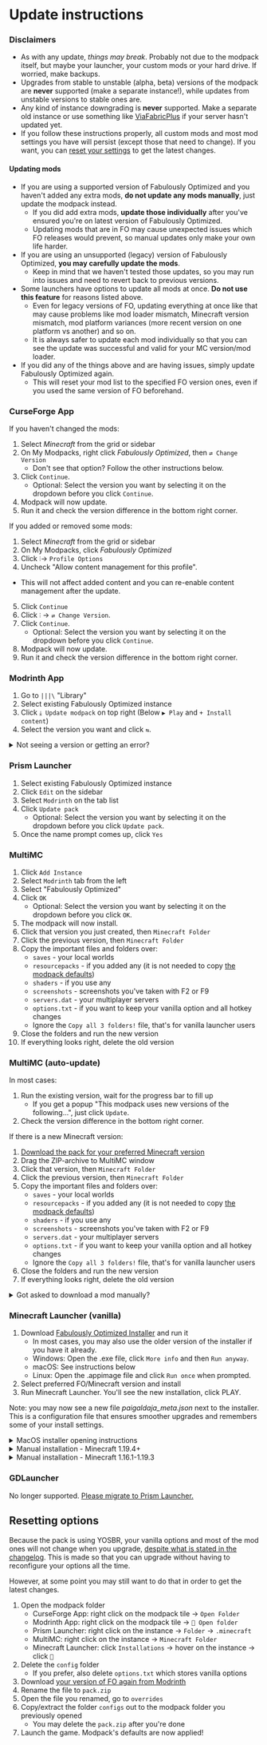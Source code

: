 # Update instructions

### Disclaimers

- As with any update, *things may break*. Probably not due to the modpack itself, but maybe your launcher, your custom mods or your hard drive. If worried, make backups.
- Upgrades from stable to unstable (alpha, beta) versions of the modpack are **never** supported (make a separate instance!), while updates from unstable versions to stable ones are.
- Any kind of instance downgrading is **never** supported. Make a separate old instance or use something like [ViaFabricPlus](https://modrinth.com/mod/viafabricplus) if your server hasn't updated yet.
- If you follow these instructions properly, all custom mods and most mod settings you have will persist (except those that need to change). If you want, you can [reset your settings](#resetting-settings) to get the latest changes.

#### Updating mods

* If you are using a supported version of Fabulously Optimized and you haven't added any extra mods, **do not update any mods manually**, just update the modpack instead.
   * If you did add extra mods, **update those individually** after you've ensured you're on latest version of Fabulously Optimized.
   * Updating mods that are in FO may cause unexpected issues which FO releases would prevent, so manual updates only make your own life harder.
* If you are using an unsupported (legacy) version of Fabulously Optimized, **you may carefully update the mods**.
   * Keep in mind that we haven't tested those updates, so you may run into issues and need to revert back to previous versions.
* Some launchers have options to update all mods at once. **Do not use this feature** for reasons listed above.
    * Even for legacy versions of FO, updating everything at once like that may cause problems like mod loader mismatch, Minecraft version mismatch, mod platform variances (more recent version on one platform vs another) and so on.
    * It is always safer to update each mod individually so that you can see the update was successful and valid for your MC version/mod loader.
* If you did any of the things above and are having issues, simply update Fabulously Optimized again.
  * This will reset your mod list to the specified FO version ones, even if you used the same version of FO beforehand.

### CurseForge App

If you haven't changed the mods:

1. Select _Minecraft_ from the grid or sidebar
2. On My Modpacks, right click _Fabulously Optimized_, then `⇄ Change Version`
   * Don't see that option? Follow the other instructions below.
3. Click `Continue`.
   * Optional: Select the version you want by selecting it on the dropdown before you click `Continue`.
4. Modpack will now update.
5. Run it and check the version difference in the bottom right corner.

If you added or removed some mods:

1. Select _Minecraft_ from the grid or sidebar
2. On My Modpacks, click _Fabulously Optimized_
3. Click `⫶`→ `Profile Options`
4. Uncheck "Allow content management for this profile". 
  * This will not affect added content and you can re-enable content management after the update.
5. Click `Continue`
6. Click `⫶` → `⇄ Change Version`.
7. Click `Continue`.
   * Optional: Select the version you want by selecting it on the dropdown before you click `Continue`.
8. Modpack will now update.
9. Run it and check the version difference in the bottom right corner.

### Modrinth App

1. Go to `|||\` "Library"
2. Select existing Fabulously Optimized instance
3. Click `⤓ Update modpack` on top right (Below `▶️ Play` and `+ Install content`)
4. Select the version you want and click `⇆`.
  
<details>
  <summary>Not seeing a version or getting an error?</summary>
  If you are getting an error, such as "Error launching Minecraft: Invalid game version: 1.21.4" or if you are simply not seeing a certain modpack version, then you need to delete the cache on the app. 
  
  To do that:
  
  1. Go to settings in the bottom left corner
  2. Under "App cache", click `🗑️ Purge cache` and again `🗑️ Purge cache`
  3. Restart the app just in case
  4. Update the modpack with the instructions above

  **Note:** "Cache" refers to internal things like the list of Minecraft and Fabric versions. Purging the cache will never affect your instances or worlds!
</details>

### Prism Launcher

1. Select existing Fabulously Optimized instance
2. Click `Edit` on the sidebar
3. Select `Modrinth` on the tab list
4. Click `Update pack`
   * Optional: Select the version you want by selecting it on the dropdown before you click `Update pack`.
5. Once the name prompt comes up, click `Yes`

### MultiMC

1. Click `Add Instance`
2. Select `Modrinth` tab from the left
3. Select "Fabulously Optimized"
4. Click `OK`
   * Optional: Select the version you want by selecting it on the dropdown before you click `OK`.
5. The modpack will now install.
6. Click that version you just created, then `Minecraft Folder`
7. Click the previous version, then `Minecraft Folder`
8. Copy the important files and folders over:
   * `saves` - your local worlds
   * `resourcepacks` - if you added any (it is not needed to copy [the modpack defaults](changed-options.md#resource-packs))
   * `shaders` - if you use any
   * `screenshots` - screenshots you've taken with F2 or F9
   * `servers.dat` - your multiplayer servers
   * `options.txt` - if you want to keep your vanilla option and all hotkey changes
   * Ignore the `Copy all 3 folders!` file, that's for vanilla launcher users 
9. Close the folders and run the new version
10. If everything looks right, delete the old version

### MultiMC (auto-update)

In most cases:

1. Run the existing version, wait for the progress bar to fill up
   * If you get a popup "This modpack uses new versions of the following...", just click `Update`.
2. Check the version difference in the bottom right corner.

If there is a new Minecraft version:

1. [Download the pack for your preferred Minecraft version](install-instructions.md#multimc-auto-update)
2. Drag the ZIP-archive to MultiMC window
3. Click that version, then `Minecraft Folder`
4. Click the previous version, then `Minecraft Folder`
5. Copy the important files and folders over:
   * `saves` - your local worlds
   * `resourcepacks` - if you added any (it is not needed to copy [the modpack defaults](changed-options.md#resource-packs))
   * `shaders` - if you use any
   * `screenshots` - screenshots you've taken with F2 or F9
   * `servers.dat` - your multiplayer servers
   * `options.txt` - if you want to keep your vanilla option and all hotkey changes
   * Ignore the `Copy all 3 folders!` file, that's for vanilla launcher users 
6. Close the folders and run the new version
7. If everything looks right, delete the old version

<details>
  <summary>Got asked to download a mod manually?</summary>

  If you get asked to download a specific jar, it means we are not allowed to bundle it and you must add it manually:

  1. Copy and paste the given address to your browser
  2. Click `Cancel Launch`
  3. Click `Download` on the mod
  4. On MultiMC, click on the instance, then click `View Mods`
  5. Drag the downloaded mod into the mod list
  6. Click `Launch`

</details>

### Minecraft Launcher (vanilla)

1. Download [Fabulously Optimized Installer](https://download.fo/vanilla) and run it
    * In most cases, you may also use the older version of the installer if you have it already.
    * Windows: Open the .exe file, click `More info` and then `Run anyway`.
    * macOS: See instructions below
    * Linux: Open the .appimage file and click `Run once` when prompted.
3. Select preferred FO/Minecraft version and install
4. Run Minecraft Launcher. You'll see the new installation, click PLAY.

Note: you may now see a new file _paigaldaja_meta.json_ next to the installer. This is a configuration file that ensures smoother upgrades and remembers some of your install settings.

<details>
  <summary>MacOS installer opening instructions</summary>

  #### macOS Sequoia 15 and later
  1. Open the downloaded .dmg file
  2. Double-click the "Fabulously Optimized Installer". You will get a warning, press `Done`.
  3. On your menubar, press Apple logo, then `System Settings`, then click `Privacy & Security` in the sidebar
  4. Scroll down on the right view, you should see the button `Open anyway`
  5. Enter your password or fingerprint. The installer should open.
  6. Future launches of the same installer version open the installer directly on double-click.

  #### macOS Sonoma 14 and older
  1. Open the downloaded .dmg file
  2. **Right click** the "Fabulously Optimized Installer" and click `Open`
  3. Click `Open` again when asked in a prompt. The installer should open.
  4. Future launches of the same installer version open the installer directly on double-click.

  #### Why is this necessary?
  Apple requires 99$ a year to get a program "verified". This is not feasible for this modpack.
  If you are concerned, feel free to use manual instructions or a different launcher.
  
</details>
<details>
   <summary>Manual installation - Minecraft 1.19.4+</summary>

1. Download and install [Fabric Loader](https://fabricmc.net/use/) **version 0.16.10**
   * Remember that the _installer version_ doesn't matter, what matters is the _loader version_ that appears when you run the installer.
2. Open Minecraft Launcher, click `Installations`, then click 📂 on the Fabric installation
3. [Open this site](https://download.fo/vanilla), then click the ⬇️ button
   * Optional: Select the version you want by selecting it on the dropdown before you click ⬇️.
   * If you got a prompt for popup windows or multiple downloads, please accept it - technical limitation.
4. Open the zip file and copy **all folders** [(why?)](vanilla-launcher-faq.md#so-i-just-copy-the-mods-right) to your _.minecraft_ folder
   * If asked - replace the files.
5. Recommended: delete `options.txt` to get [FO default settings](changed-options.md)
    * Your vanilla options like selected resource packs, language, keybinds will be reset but you can reapply them later.
    * If you choose not to do this, please at least enable bundled resource packs manually.
6. Launch the installed Fabric profile
7. If you now see "Fabulously Optimized" in the right bottom corner, you're done!

</details>

<details>
  <summary>Manual installation - Minecraft 1.16.1-1.19.3</summary>

  1. Download and install [Fabric Loader](https://fabricmc.net/use/)
     * Minecraft 1.19-1.19.3: Fabric Loader **0.14.24** and [Java 17](https://download.fo/java17)
     * Minecraft 1.17-1.18.2: Fabric Loader **0.14.12** and [Java 17](https://download.fo/java17)
     * Minecraft 1.16.5: Fabric Loader **0.13.3** and [Java 8](https://download.fo/java8)
     * Remember that the _installer version_ doesn't matter, what matters is the _loader version_ that appears when you run the installer.
  2. Open Minecraft Launcher, click `Installations`, then click 📂 on the Fabric installation
  3. Go to [Files](https://www.curseforge.com/minecraft/modpacks/fabulously-optimized/files?showAlphaFiles=show) on CurseForge
  4. Click the version you need, then click "Additional files"
  5. Click `⋮` → `Download file` on the latest **MultiMC version**
     * If you see less than 10 mods in the zip, you downloaded the wrong version.  
  6. Open the zip file, go to _Fabulously Optimized x.x.x_ > _minecraft_
  7. Open the zip file and copy **all folders** [(why?)](vanilla-launcher-faq.md#so-i-just-copy-the-mods-right) from zip's _minecraft_ folder to your _.minecraft_ folder
     * If asked - replace the files.
  8. Recommended: delete `options.txt` to get [FO default settings](changed-options.md)
     * Your vanilla options like selected resource packs, language, keybinds will be reset but you can reapply them later.
     * If you choose not to do this, please at least enable bundled resource packs manually.
  9. Launch the installed Fabric profile
  10. If you now see "Fabulously Optimized" in the right bottom corner, you're done!

</details>

### GDLauncher

No longer supported. [Please migrate to Prism Launcher.](install-instructions.md#gdlauncher)

## Resetting options

Because the pack is using YOSBR, your vanilla options and most of the mod ones will not change when you upgrade, [despite what is stated in the changelog](https://github.com/Fabulously-Optimized/fabulously-optimized/blob/main/CHANGELOG.md). This is made so that you can upgrade without having to reconfigure your options all the time. 

However, at some point you may still want to do that in order to get the latest changes.

1. Open the modpack folder
   * CurseForge App: right click on the modpack tile → `Open Folder`
   * Modrinth App: right click on the modpack tile → `📂 Open folder`
   * Prism Launcher: right click on the instance → `Folder` → `.minecraft`
   * MultiMC: right click on the instance → `Minecraft Folder`
   * Minecraft Launcher: click `Installations` → hover on the instance → click `📁`
2. Delete the `config` folder
   * If you prefer, also delete `options.txt` which stores vanilla options
3. Download [your version of FO again from Modrinth](https://modrinth.com/modpack/fabulously-optimized/versions)
4. Rename the file to `pack.zip`
5. Open the file you renamed, go to `overrides`
6. Copy/extract the folder `configs` out to the modpack folder you previously opened
   * You may delete the `pack.zip` after you're done
7. Launch the game. Modpack's defaults are now applied!
